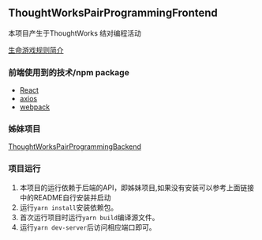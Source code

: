 ## ThoughtWorksPairProgrammingFrontend

本项目产生于ThoughtWorks 结对编程活动

[生命游戏规则简介](https://zh.wikipedia.org/zh-hans/%E5%BA%B7%E5%A8%81%E7%94%9F%E5%91%BD%E6%B8%B8%E6%88%8F)

### 前端使用到的技术/npm package
* [React](https://reactjs.org/)
* [axios](https://github.com/axios/axios)
* [webpack](https://webpack.js.org/)

### 姊妹项目

[ThoughtWorksPairProgrammingBackend](https://github.com/ArrayZoneYour/ThoughtWorksPairProgrammingBackend)

### 项目运行

1. 本项目的运行依赖于后端的API，即姊妹项目,如果没有安装可以参考上面链接中的README自行安装并启动
2. 运行`yarn install`安装依赖包。
3. 首次运行项目时运行`yarn build`编译源文件。
4. 运行`yarn dev-server`后访问相应端口即可。
